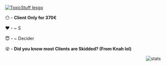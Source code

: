 <a href="https://youtu.be/AaHCAGWFKgQ" target="_blank"> <img src="https://cdn.discordapp.com/attachments/795072867704242187/936383975075758090/XoXLogo.jpg" alt="ToxicStuff lesgo"/></a>

😶・**Client Only for 370€**

❤️・~ S

😇・~ Decider

😵・**Did you know most Clients are Skidded? (From Knah lol)**

</a><img align="right" src="https://github-readme-stats.vercel.app/api/top-langs/?username=ToxicStuff&layout=compact&count_private=true&theme=midnight-purple" alt="stats" /> </p>
